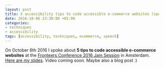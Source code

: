 ```yaml
---
layout: post
title: 5 accessibility tips to code accessible e-commerce websites (speech)
date: 2016-10-06 23:30:00 +01:00
categories:
- techniques
- accessibility
tags: [accessibility, techniques, ecommerce, speech]
---
```


On October 6th 2016 I spoke about **5 tips to code accessible e-commerce websites** at the [Fronteers Conference 2016 Jam Session](https://fronteers.nl/congres/2016/jam-session) in Amsterdam. [Here are my slides](goo.gl/FLi6Wm). Video coming soon. Maybe also a blog post :)